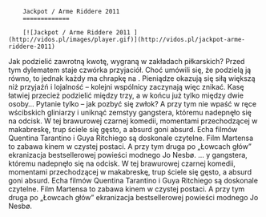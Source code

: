 
        Jackpot / Arme Riddere 2011 
        =============
        
        [![Jackpot / Arme Riddere 2011 ](http://vidos.pl/images/player.gif)](http://vidos.pl/jackpot-arme-riddere-2011)
        
        
 Jak podzielić zawrotną kwotę, wygraną w zakładach piłkarskich? Przed tym dylematem staje czwórka przyjaciół. Choć umówili się, że podzielą ją równo, to jednak każdy ma chrapkę na . Pieniądze okazują się siłą większą niż przyjaźń i lojalność – kolejni wspólnicy zaczynają więc znikać. Kasę łatwiej przecież podzielić między trzy, a w końcu już tylko między dwie osoby… Pytanie tylko – jak pozbyć się zwłok? A przy tym nie wpaść w ręce wścibskich gliniarzy i uniknąć zemstyy gangstera, któremu nadepnęło się na odcisk. W tej brawurowej czarnej komedii, momentami przechodzącej w makabreskę, trup ściele się gęsto, a absurd goni absurd. Echa filmów Quentina Tarantino i Guya Ritchiego są doskonale czytelne. Film Martensa to zabawa kinem w czystej postaci. A przy tym druga po „Łowcach głów” ekranizacja bestsellerowej powieści modnego Jo Nesbø.   ... y gangstera, któremu nadepnęło się na odcisk. W tej brawurowej czarnej komedii, momentami przechodzącej w makabreskę, trup ściele się gęsto, a absurd goni absurd. Echa filmów Quentina Tarantino i Guya Ritchiego są doskonale czytelne. Film Martensa to zabawa kinem w czystej postaci. A przy tym druga po „Łowcach głów” ekranizacja bestsellerowej powieści modnego Jo Nesbø.
    